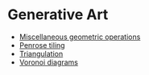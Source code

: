 # Generative Art

* [Miscellaneous geometric operations](geometry/README.md)
* [Penrose tiling](penrose/README.md)
* [Triangulation](triangulation/README.md)
* [Voronoi diagrams](voronoi/README.md)
